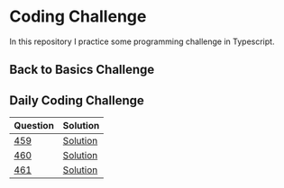 # Coding Challenge

In this repository I practice some programming challenge in Typescript.

## Back to Basics Challenge

## Daily Coding Challenge

| Question                          | Solution                                     |
| --------------------------------- | -------------------------------------------- |
| [459](./src/daily/459/problem.md) | [Solution](./src/daily/459/mathTheorem.ts)   |
| [460](./src/daily/460/problem.md) | [Solution](./src/daily/460/solution.test.ts) |
| [461](./src/daily/461/problem.md) | [Solution](./src/daily/461/solution.test.ts) |
